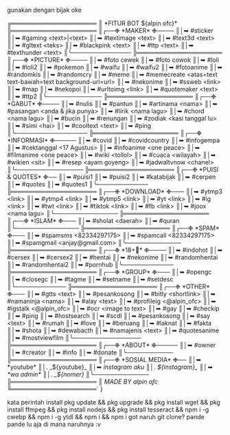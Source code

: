 gunakan dengan bijak oke

╔════════════════════
║ *FITUR BOT ${alpin ofc}*
╠════════════════════
║╭──❉ *MAKER* ❉────
║│➥ #sticker
║│➥ #gaming <text>|<text>
║│➥ #textimage <text>
║│➥ #text3d <text>
║│➥ #gltext <teks>
║│➥ #blackpink <text>
║│➥ #ttp <text>
║│➥ #texthunder <text>
║╰──────────────
╠════════════════════
║╭──❉ *PICTURE* ❉────
║│➥ #foto cewek
║│➥ #foto cowok
║│➥ #loli
║│➥ #loli2
║│➥ #pokemon
║│➥ #waifu
║│➥ #waifu2
║│➥ #fotoanime
║│➥ #randomkis
║│➥ #randomcry
║│➥ #meme
║│➥ #memecreate <atas=text text-bawah=text background-url=url>
║│➥ #nekonime
║│➥ #ssweb <link>
║│➥ #map
║│➥ #nekopoi
║│➥ #urltoimg <link>
║│➥ #quotemaker <text>
║│➥ #ttp2
║╰─────────────
╠════════════════════
║╭──❉ *GABUT* ❉────
║│➥ #nulis
║│➥ #pantun
║│➥ #artinama <nama>
║│➥ #pasangan <anda & jika punya>
║│➥ #lirik <nama lagu>
║│➥ #chord <nama lagu>
║│➥ #bucin
║│➥ #renungan
║│➥ #zodiak <kasi tanggal lu>
║│➥ #simi <hai>
║│➥ #cooltext <text>
║│➥ #ping
║╰─────────────────
╠════════════════════
║╭──❉ *INFORMASI* ❉─────
║│➥ #covid
║│➥ #covidcountry
║│➥ #infogempa
║│➥ #cektanggal <17 Agustus>
║│➥ #infoanime <one peace>
║│➥ #filmanime <one peace>
║│➥ #wiki <tollol>
║│➥ #cuaca <wilayah>
║│➥ #wikien <sit>
║│➥ #resep <ayam goyeng>
║│➥ #jadwaltvnow <chanel>
║╰────────────────
╠════════════════════
║╭──❉ *PUISI & QUOTES* ❉──
║│➥ #puisi1
║│➥ #puisi2
║│➥ #katabijak
║│➥ #cerpen
║│➥ #quotes
║│➥ #quotes1
║╰────────────
╠════════════════════
║╭──❉ *DOWNLOAD* ❉───
║│➥ #ytmp3 <link>
║│➥ #ytmp4 <link>
║│➥ #ytmp5 <link>
║│➥ #yt <link>
║│➥ #ig <link>
║│➥ #twt <link>
║│➥ #tiktok <link>
║│➥ #fb <link>
║│➥ #joox <nama lagu>
║╰───────────────
╠════════════════════
║╭──❉ *ISLAM* ❉───
║│➥ #sholat <daerah>
║│➥ #quran
║╰───────────────
╠════════════════════
║╭──❉ *SPAM* ❉───
║│➥ #spamsms <82334297175>
║│➥ #spamcall <82334297175>
║│➥ #spamgmail <anjay@gmail.com>
║╰─────────────
╠════════════════════
║╭──❉ *18+🤗* ❉────
║│➥ #indohot
║│➥ #cersex
║│➥ #cersex2
║│➥ #hentai
║│➥ #nekonime
║│➥ #randomhentai
║│➥ #randomhentai2
║│➥ #pornhub
║╰────────────
╠════════════════════
║╭──❉ *GROUP* ❉───
║│➥ #opengc
║│➥ #closegc
║│➥ #tagme
║│➥ #setname
║│➥ #setdesc
║╰────────────
╠════════════════════
║╭──❉ *OTHER* ❉───
║│➥ #gtts <text>
║│➥ #pesankosong
║│➥ #bitly <shortlink>
║│➥ #namaninja <nama>
║│➥ #alay <text>
║│➥ #profileig <@alpin_ofc>
║│➥ #igstalk <@alpin_ofc>
║│➥ #ocr <image to text>
║│➥ #gay
║│➥ #checkip
║│➥ #ping
║│➥ #hostsearch
║│➥ #scdl
║│➥ #pesankosong
║│➥ #say <text>
║│➥ #rumah
║│➥ #love
║│➥ #beruang
║│➥ #laknat
║│➥ #fakta
║│➥ #shota
║│➥ #dewabacth
║│➥ #namajenis <text>
║│➥ #quotesanime
║│➥ #mostviewfilm
║╰────────────────
╠════════════════════
║╭──❉ *ABOUT* ❉─────
║│➥ #owner
║│➥ #creator
║│➥ #info
║│➥ #donate
║╰───────────
╠════════════════════
║╭──❉ *SOSIAL MEDIA* ❉──
║│➥  *youtube*
║│.  _${youtube}_
║│➥ *instagram aku*
║│. _${instagram}_
║│➥ *wa admin*
║│. _${nomer}_
║╰─────────────
╠════════════════════
║ _*MADE BY alpin ofc*_
╚════════════════════`
}

kata perintah install
pkg update && pkg upgrade && pkg install wget && pkg install ffmpeg && pkg install nodejs && pkg install tesseract && npm i -g cwebp && npm i -g ytdl && npm i && npm i got
naruh git clone? pande pande lu aja di mana naruhnya :v